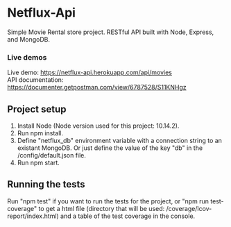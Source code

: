 # Netflux-Api

Simple Movie Rental store project. RESTful API built with Node, Express, and MongoDB.

### Live demos

Live demo: https://netflux-api.herokuapp.com/api/movies  
API documentation: https://documenter.getpostman.com/view/6787528/S11KNHgz

## Project setup

  1. Install Node (Node version used for this project: 10.14.2).
  2. Run npm install.
  3. Define "netflux_db" environment variable with a connection string to an existant MongoDB. Or just define the value of the key "db" in the /config/default.json file.
  4. Run npm start.

## Running the tests

Run "npm test" if you want to run the tests for the project, or "npm run test-coverage" to get a html file (directory that will be used: /coverage/lcov-report/index.html) and a table of the test coverage in the console.

